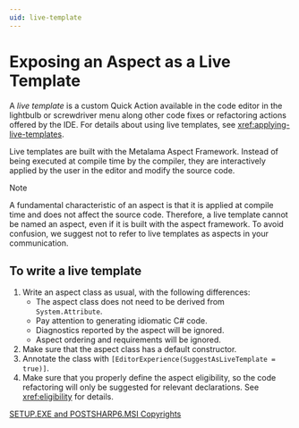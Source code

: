 ```yaml
---
uid: live-template
---
```


# Exposing an Aspect as a Live Template

A _live template_ is a custom Quick Action available in the code editor in the lightbulb or screwdriver menu along other code fixes or refactoring actions offered by the IDE.
For details about using live templates, see <xref:applying-live-templates>.


Live templates are built with the Metalama Aspect Framework. Instead of being executed at compile time by the compiler, they are interactively applied by the user in the editor and modify the source code.


> [!NOTE]
> A fundamental characteristic of an aspect is that it is applied at compile time and does not affect the source code. Therefore, a live template cannot be named an aspect, even if it is built with the aspect framework. To avoid confusion, we suggest not to refer to live templates as aspects in your communication.

## To write a live template

1. Write an aspect class as usual, with the following differences:
   - The aspect class does not need to be derived from `System.Attribute`.
   - Pay attention to generating idiomatic C# code.
   - Diagnostics reported by the aspect will be ignored.
   - Aspect ordering and requirements will be ignored.
2. Make sure that the aspect class has a default constructor.
3. Annotate the class with `[EditorExperience(SuggestAsLiveTemplate = true)]`.
4. Make sure that you properly define the aspect eligibility, so the code refactoring will only be suggested for relevant declarations. See <xref:eligibility> for details.

[SETUP.EXE and POSTSHARP6.MSI Copyrights](https://github.com/postsharp/postsharp-6/blob/master/src/Tools.MsiBuilder/Resource/Readme.txt)

